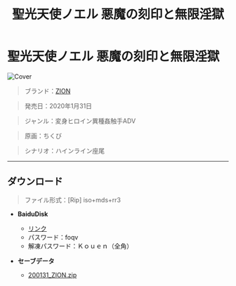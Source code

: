 ﻿---
layout: mypost
title: 聖光天使ノエル 悪魔の刻印と無限淫獄
categories: [ZION]
---

# 聖光天使ノエル 悪魔の刻印と無限淫獄

![Cover](200131_ZION.jpg)

> ブランド：<a href="http://zion.product.co.jp/" target="_blank">ZION</a>

> 発売日：2020年1月31日

> ジャンル：変身ヒロイン異種姦触手ADV

> 原画：ちくび

> シナリオ：ハインライン座尾

---
## ダウンロード
> ファイル形式：[Rip] iso+mds+rr3

  - **BaiduDisk**

    - [リンク](https://pan.baidu.com/s/1OfQbxprtz8_UTOwgxE9gCg)
    - パスワード：foqv
    - 解凍パスワード：Ｋｏｕｅｎ（全角）
  - **セーブデータ**

    - [200131_ZION.zip](200131_ZION.zip)
